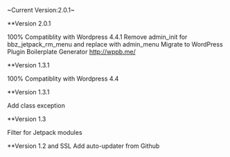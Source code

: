 ~Current Version:2.0.1~

**Version 2.0.1

100% Compatiblity with Wordpress 4.4.1
Remove admin_init for bbz_jetpack_rm_menu and replace with admin_menu
Migrate to WordPress Plugin Boilerplate Generator
http://wppb.me/

**Version 1.3.1

100% Compatiblity with Wordpress 4.4

**Version 1.3.1

Add class exception

**Version 1.3

Filter for Jetpack modules

**Version 1.2 and SSL
Add auto-updater from Github

